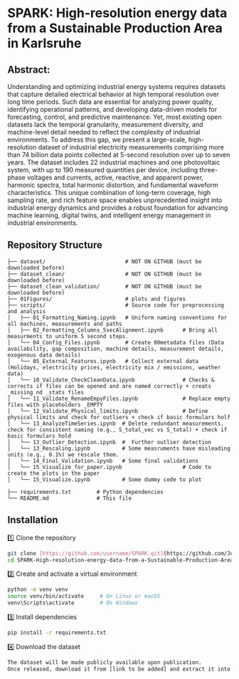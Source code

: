 # SPARK: High-resolution energy data from a Sustainable Production Area in Karlsruhe

## Abstract: 
Understanding and optimizing industrial energy systems requires datasets that capture detailed electrical behavior at high temporal resolution over long time periods. Such data are essential for analyzing power quality, identifying operational patterns, and developing data-driven models for forecasting, control, and predictive maintenance.
Yet, most existing open datasets lack the temporal granularity, measurement diversity, and machine-level detail needed to reflect the complexity of industrial environments.
To address this gap, we present a large-scale, high-resolution dataset of industrial electricity measurements comprising more than 74 billion data points collected at 5-second resolution over up to seven years. The dataset includes 22 industrial machines and one photovoltaic system, with up to 190 measured quantities per device, including three-phase voltages and currents, active, reactive, and apparent power, harmonic spectra, total harmonic distortion, and fundamental waveform characteristics.
This unique combination of long-term coverage, high sampling rate, and rich feature space enables unprecedented insight into industrial energy dynamics and provides a robust foundation for advancing machine learning, digital twins, and intelligent energy management in industrial environments.

## Repository Structure
```text
├── dataset/                         # NOT ON GITHUB (must be downloaded before)
├── dataset_clean/                   # NOT ON GITHUB (must be downloaded before)
├── dataset_clean_validation/        # NOT ON GITHUB (must be downloaded before)
├── 01Figures/                       # plots and figures
├── scripts/                         # Source code for preprocessing and analysis
│   ├── 01_Formatting_Naming.ipynb   # Uniform naming conventions for all machines, measurements and paths
│   ├── 02_Formatting_Columns_5secAlignment.ipynb      # Bring all measurments to uniform 5 second steps. 
│   └── 04_Config_Files.ipynb        # Create 00metadata files (Data availability, gap composition, machine details, measurement details, exogenous data details)
│   └── 05_External_Features.ipynb   # Collect external data (Holidays, electricity prices, electricity mix / emissions, weather data)
│   └── 10_Validate_CheckCleanData.ipynb               # Checks & corrects if files can be opened and are named correctly + creats _missing nd _stats files
│   └── 11_Validate_RenameEmpyFiles.ipynb              # Replace empty files with placeholders _EMPTY
│   └── 12_Validate_Physical_limits.ipynb              # Define physical limits and check for outliers + check if basic formulars holf
│   └── 13_AnalyzeTimeSeries.ipynb  # Delete redundant measurements, check for consistent naming (e.g., S_total_vec vs S_total) + check if basic formulars hold
│   └── 13_Outlier_Detection.ipynb  #  Further outlier detection
│   └── 13_Rescaling.ipynb          # Some measruments have misleading units (e.g., 0.1%) we rescale them.
│   └── 14_Final_Validation.ipynb   # Some final validations
│   └── 15_Visualize_for_paper.ipynb                   # Code to create the plots in the paper
│   └── 15_Visualize.ipynb          # Some dummy code to plot

├── requirements.txt        # Python dependencies
└── README.md               # This file
```

## Installation
1️⃣ Clone the repository
```bash
git clone [https://github.com/username/SPARK.git](https://github.com/JonasSievers/SPARK-High-resolution-energy-data-from-a-Sustainable-Production-Area-in-Karlsruhe.git)
cd SPARK-High-resolution-energy-data-from-a-Sustainable-Production-Area-in-Karlsruhe
```

2️⃣ Create and activate a virtual environment
```bash
python -m venv venv
source venv/bin/activate     # On Linux or macOS
venv\Scripts\activate        # On Windows
```

3️⃣ Install dependencies
```bash
pip install -r requirements.txt
```

4️⃣ Download the dataset
```bash
The dataset will be made publicly available upon publication.
Once released, download it from [link to be added] and extract it into the repository root
```

